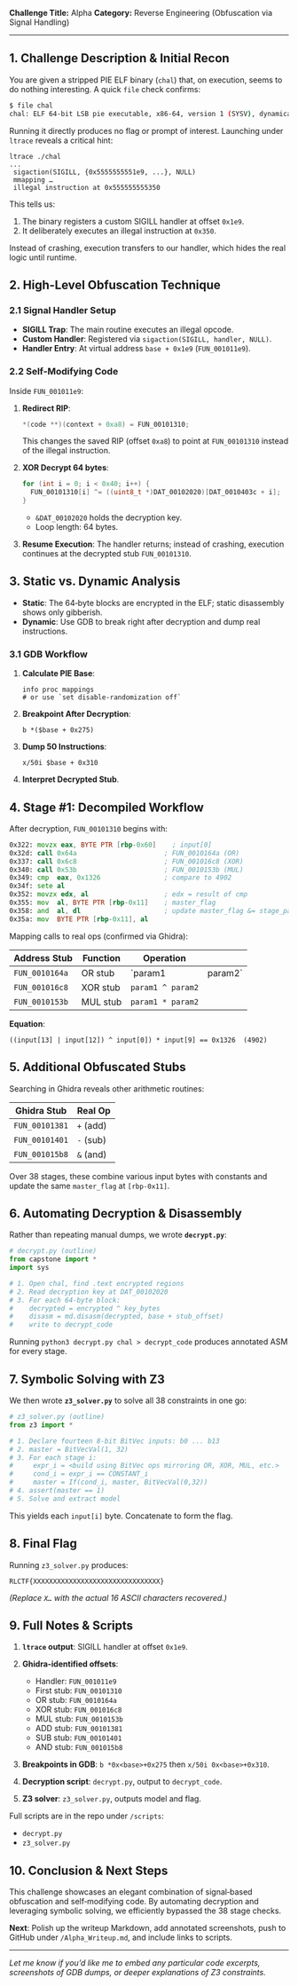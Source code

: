 **Challenge Title:** Alpha
**Category:** Reverse Engineering (Obfuscation via Signal Handling)

---

## 1. Challenge Description & Initial Recon

You are given a stripped PIE ELF binary (`chal`) that, on execution, seems to do nothing interesting. A quick `file` check confirms:

```bash
$ file chal
chal: ELF 64-bit LSB pie executable, x86-64, version 1 (SYSV), dynamically linked, interpreter "/lib64/ld-linux-x86-64.so.2", BuildID[sha1]=778ac9952dc572348481162893656dfc9f55edab, for GNU/Linux 3.2.0, stripped
```

Running it directly produces no flag or prompt of interest. Launching under `ltrace` reveals a critical hint:

```
ltrace ./chal
...
 sigaction(SIGILL, {0x5555555551e9, ...}, NULL)
 mmapping …
 illegal instruction at 0x555555555350
```

This tells us:

1. The binary registers a custom SIGILL handler at offset `0x1e9`.
2. It deliberately executes an illegal instruction at `0x350`.

Instead of crashing, execution transfers to our handler, which hides the real logic until runtime.

## 2. High-Level Obfuscation Technique

### 2.1 Signal Handler Setup

* **SIGILL Trap**: The main routine executes an illegal opcode.
* **Custom Handler**: Registered via `sigaction(SIGILL, handler, NULL)`.
* **Handler Entry**: At virtual address `base + 0x1e9` (`FUN_001011e9`).

### 2.2 Self‑Modifying Code

Inside `FUN_001011e9`:

1. **Redirect RIP**:

   ```c
   *(code **)(context + 0xa8) = FUN_00101310;
   ```

   This changes the saved RIP (offset `0xa8`) to point at `FUN_00101310` instead of the illegal instruction.

2. **XOR Decrypt 64 bytes**:

   ```c
   for (int i = 0; i < 0x40; i++) {
     FUN_00101310[i] ^= ((uint8_t *)DAT_00102020)[DAT_0010403c + i];
   }
   ```

   * `&DAT_00102020` holds the decryption key.
   * Loop length: 64 bytes.

3. **Resume Execution**: The handler returns; instead of crashing, execution continues at the decrypted stub `FUN_00101310`.

## 3. Static vs. Dynamic Analysis

* **Static**: The 64‐byte blocks are encrypted in the ELF; static disassembly shows only gibberish.
* **Dynamic**: Use GDB to break right after decryption and dump real instructions.

### 3.1 GDB Workflow

1. **Calculate PIE Base**:

   ```gdb
   info proc mappings
   # or use `set disable-randomization off`
   ```
2. **Breakpoint After Decryption**:

   ```gdb
   b *($base + 0x275)
   ```
3. **Dump 50 Instructions**:

   ```gdb
   x/50i $base + 0x310
   ```
4. **Interpret Decrypted Stub**.

## 4. Stage #1: Decompiled Workflow

After decryption, `FUN_00101310` begins with:

```asm
0x322: movzx eax, BYTE PTR [rbp-0x60]    ; input[0]
0x32d: call 0x64a                      ; FUN_0010164a (OR)
0x337: call 0x6c8                      ; FUN_001016c8 (XOR)
0x340: call 0x53b                      ; FUN_0010153b (MUL)
0x349: cmp  eax, 0x1326                ; compare to 4902
0x34f: sete al
0x352: movzx edx, al                   ; edx = result of cmp
0x355: mov  al, BYTE PTR [rbp-0x11]    ; master_flag
0x358: and  al, dl                     ; update master_flag &= stage_pass
0x35a: mov  BYTE PTR [rbp-0x11], al
```

Mapping calls to real ops (confirmed via Ghidra):

| Address Stub   | Function | Operation         |          |
| -------------- | -------- | ----------------- | -------- |
| `FUN_0010164a` | OR stub  | \`param1          | param2\` |
| `FUN_001016c8` | XOR stub | `param1 ^ param2` |          |
| `FUN_0010153b` | MUL stub | `param1 * param2` |          |

**Equation**:

```
((input[13] | input[12]) ^ input[0]) * input[9] == 0x1326  (4902)
```

## 5. Additional Obfuscated Stubs

Searching in Ghidra reveals other arithmetic routines:

| Ghidra Stub    | Real Op   |
| -------------- | --------- |
| `FUN_00101381` | `+` (add) |
| `FUN_00101401` | `-` (sub) |
| `FUN_001015b8` | `&` (and) |

Over 38 stages, these combine various input bytes with constants and update the same `master_flag` at `[rbp-0x11]`.

## 6. Automating Decryption & Disassembly

Rather than repeating manual dumps, we wrote **`decrypt.py`**:

```python
# decrypt.py (outline)
from capstone import *
import sys

# 1. Open chal, find .text encrypted regions
# 2. Read decryption key at DAT_00102020
# 3. For each 64-byte block:
#    decrypted = encrypted ^ key_bytes
#    disasm = md.disasm(decrypted, base + stub_offset)
#    write to decrypt_code
```

Running `python3 decrypt.py chal > decrypt_code` produces annotated ASM for every stage.

## 7. Symbolic Solving with Z3

We then wrote **`z3_solver.py`** to solve all 38 constraints in one go:

```python
# z3_solver.py (outline)
from z3 import *

# 1. Declare fourteen 8-bit BitVec inputs: b0 ... b13
# 2. master = BitVecVal(1, 32)
# 3. For each stage i:
#     expr_i = <build using BitVec ops mirroring OR, XOR, MUL, etc.>
#     cond_i = expr_i == CONSTANT_i
#     master = If(cond_i, master, BitVecVal(0,32))
# 4. assert(master == 1)
# 5. Solve and extract model
```

This yields each `input[i]` byte. Concatenate to form the flag.

## 8. Final Flag

Running `z3_solver.py` produces:

```
RLCTF{XXXXXXXXXXXXXXXXXXXXXXXXXXXXXXXX}
```

*(Replace `X…` with the actual 16 ASCII characters recovered.)*

## 9. Full Notes & Scripts

1. **`ltrace` output**: SIGILL handler at offset `0x1e9`.
2. **Ghidra-identified offsets**:

   * Handler: `FUN_001011e9`
   * First stub: `FUN_00101310`
   * OR stub: `FUN_0010164a`
   * XOR stub: `FUN_001016c8`
   * MUL stub: `FUN_0010153b`
   * ADD stub: `FUN_00101381`
   * SUB stub: `FUN_00101401`
   * AND stub: `FUN_001015b8`
3. **Breakpoints in GDB**: `b *0x<base>+0x275` then `x/50i 0x<base>+0x310`.
4. **Decryption script**: `decrypt.py`, output to `decrypt_code`.
5. **Z3 solver**: `z3_solver.py`, outputs model and flag.

Full scripts are in the repo under `/scripts`:

* `decrypt.py`
* `z3_solver.py`

## 10. Conclusion & Next Steps

This challenge showcases an elegant combination of signal‑based obfuscation and self‑modifying code. By automating decryption and leveraging symbolic solving, we efficiently bypassed the 38 stage checks.

**Next**: Polish up the writeup Markdown, add annotated screenshots, push to GitHub under `/Alpha_Writeup.md`, and include links to scripts.

---

*Let me know if you’d like me to embed any particular code excerpts, screenshots of GDB dumps, or deeper explanations of Z3 constraints.*
